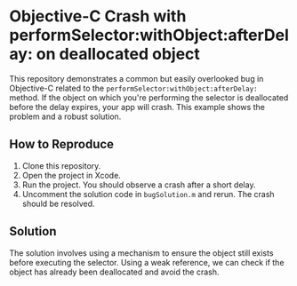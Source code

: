 # Objective-C Crash with performSelector:withObject:afterDelay: on deallocated object

This repository demonstrates a common but easily overlooked bug in Objective-C related to the `performSelector:withObject:afterDelay:` method.  If the object on which you're performing the selector is deallocated before the delay expires, your app will crash.  This example shows the problem and a robust solution.

## How to Reproduce

1. Clone this repository.
2. Open the project in Xcode.
3. Run the project. You should observe a crash after a short delay.
4. Uncomment the solution code in `bugSolution.m` and rerun. The crash should be resolved.

## Solution

The solution involves using a mechanism to ensure the object still exists before executing the selector.  Using a weak reference, we can check if the object has already been deallocated and avoid the crash.